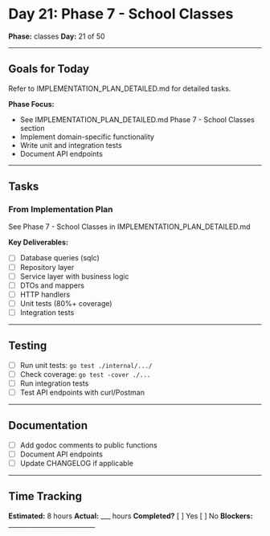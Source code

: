# Day 21: Phase 7 - School Classes

**Phase:** classes
**Day:** 21 of 50

---

## Goals for Today

Refer to IMPLEMENTATION_PLAN_DETAILED.md for detailed tasks.

**Phase Focus:**
- See IMPLEMENTATION_PLAN_DETAILED.md Phase 7 - School Classes section
- Implement domain-specific functionality
- Write unit and integration tests
- Document API endpoints

---

## Tasks

### From Implementation Plan
See Phase 7 - School Classes in IMPLEMENTATION_PLAN_DETAILED.md

**Key Deliverables:**
- [ ] Database queries (sqlc)
- [ ] Repository layer
- [ ] Service layer with business logic
- [ ] DTOs and mappers
- [ ] HTTP handlers
- [ ] Unit tests (80%+ coverage)
- [ ] Integration tests

---

## Testing
- [ ] Run unit tests: `go test ./internal/.../`
- [ ] Check coverage: `go test -cover ./...`
- [ ] Run integration tests
- [ ] Test API endpoints with curl/Postman

---

## Documentation
- [ ] Add godoc comments to public functions
- [ ] Document API endpoints
- [ ] Update CHANGELOG if applicable

---

## Time Tracking
**Estimated:** 8 hours
**Actual:** ___ hours
**Completed?** [ ] Yes [ ] No
**Blockers:** ___________________________
